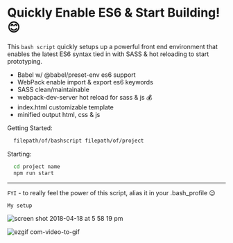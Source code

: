 # Quickly Enable ES6 & Start Building! 😊

This `bash script` quickly setups up a powerful front end environment that enables the latest ES6 syntax tied in with SASS & hot reloading to start prototyping.

- Babel w/ @babel/preset-env es6 support
- WebPack enable import & export es6 keywords
- SASS clean/maintainable
- webpack-dev-server hot reload for sass & js 💰
- index.html customizable template
- minified output html, css & js


Getting Started:
<!-- Code Blocks -->
```bash
  filepath/of/bashscript filepath/of/project
```

Starting:
```bash
  cd project name
  npm run start
```

---

`FYI` - to really feel the power of this script, alias it in your .bash_profile 😉

`My setup`

![screen shot 2018-04-18 at 5 58 19 pm](https://user-images.githubusercontent.com/16523191/38965541-526f4418-4332-11e8-9e3b-520ef6ef517c.png)

![ezgif com-video-to-gif](https://user-images.githubusercontent.com/16523191/38978066-1b50e372-436b-11e8-892a-91f62f04e1b2.gif)
